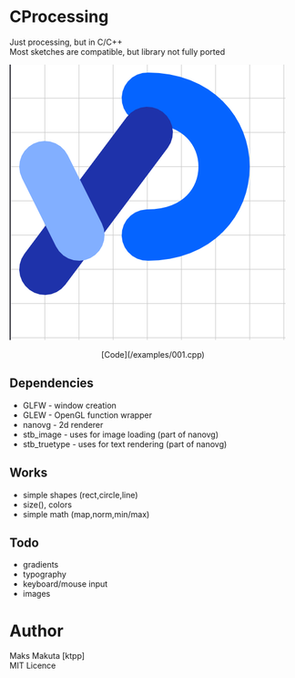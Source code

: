 # CProcessing

Just processing, but in C/C++ <br>
Most sketches are compatible, but library not fully ported

![Sketch from main page of processing](screenshots/1.png)<br>
<center>[Code](/examples/001.cpp)</center>

## Dependencies
 - GLFW - window creation
 - GLEW - OpenGL function wrapper
 - nanovg - 2d renderer
 - stb_image - uses for image loading (part of nanovg)
 - stb_truetype - uses for text rendering (part of nanovg)

## Works
 - simple shapes (rect,circle,line)
 - size(), colors
 - simple math (map,norm,min/max)
## Todo
- gradients
- typography
- keyboard/mouse input
- images

# Author
  
  Maks Makuta [ktpp] <br>
  MIT Licence

